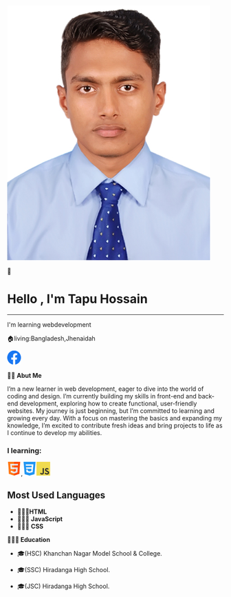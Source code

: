 <!--banner image starts here-->
![Tapu](image/jobpic.jpg)
<!--banner image starts ends here-->
👋
# Hello , I'm Tapu Hossain 
-------------------
I'm learning webdevelopment

🏠living:Bangladesh,Jhenaidah

<img src="image/facebook.png" alt="Favicon" width="32" height="32">

👨‍🏫 
**Abut Me**

I’m a new learner in web development, eager to dive into the world of coding and design. I’m currently building my skills in front-end and back-end development, exploring how to create functional, user-friendly websites. My journey is just beginning, but I’m committed to learning and growing every day. With a focus on mastering the basics and expanding my knowledge, I’m excited to contribute fresh ideas and bring projects to life as I continue to develop my abilities.

### I learning:
<img src="image/html.png" alt="Favicon" width="32" height="32">,<img src="image/css.png" alt="Favicon" width="32" height="32"><img src="image/js.png" alt="Favicon" width="32" height="32">


## Most Used Languages
- 👨🏻‍💻**HTML**
- 👨🏻‍💻 **JavaScript**
- 👨🏻‍💻 **CSS**

**👨🏻‍🎓   Education**
- 🎓(HSC) Khanchan Nagar Model School & College.

- 🎓(SSC) Hiradanga High School.

- 🎓(JSC) Hiradanga High School.
